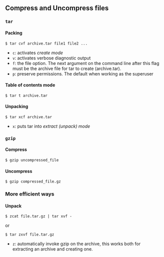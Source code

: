 


## Compress and Uncompress files

### `tar`

#### Packing

```console
$ tar cvf archive.tar file1 file2 ...
```

* `c`: activates *create mode*
* `v`: activates verbose diagnostic output
* `f`: the file option. The next argument on the command line after this flag must be the archive file for tar to create (archive.tar).
* `p`: preserve permissions. The default when working as the superuser

#### Table of contents mode

```console
$ tar t archive.tar
```

#### Unpacking

```console
$ tar xcf archive.tar
```

* `x`: puts tar into *extract (unpack) mode*

### `gzip`

#### Compress

```console
$ gzip uncompressed_file
```

#### Uncompress

```console
$ gzip compressed_file.gz
```

### More efficient ways

#### Unpack

```console
$ zcat file.tar.gz | tar xvf -
```

or

```console
$ tar zxvf file.tar.gz
```

* `z`: automatically invoke gzip on the archive, this works both for extracting an archive and creating one.











